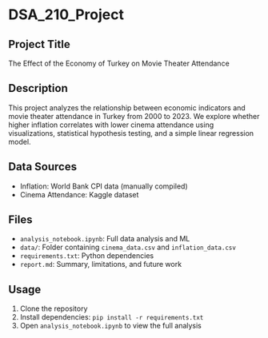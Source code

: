 # DSA_210_Project

## Project Title
The Effect of the Economy of Turkey on Movie Theater Attendance

## Description
This project analyzes the relationship between economic indicators and movie theater attendance in Turkey from 2000 to 2023. We explore whether higher inflation correlates with lower cinema attendance using visualizations, statistical hypothesis testing, and a simple linear regression model.

## Data Sources
- Inflation: World Bank CPI data (manually compiled)
- Cinema Attendance: Kaggle dataset

## Files
- `analysis_notebook.ipynb`: Full data analysis and ML
- `data/`: Folder containing `cinema_data.csv` and `inflation_data.csv`
- `requirements.txt`: Python dependencies
- `report.md`: Summary, limitations, and future work

## Usage
1. Clone the repository
2. Install dependencies: `pip install -r requirements.txt`
3. Open `analysis_notebook.ipynb` to view the full analysis
